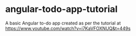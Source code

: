 # angular-todo-app-tutorial
A basic Angular to-do app created as per the tutorial at https://www.youtube.com/watch?v=i7KaVFOXNUQ&t=449s
